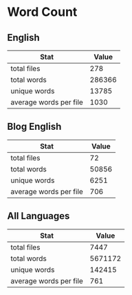 # Word Count

## English

Stat | Value
---- | -----
total files | 278
total words | 286366
unique words | 13785
average words per file | 1030

## Blog English

Stat | Value
---- | -----
total files | 72
total words | 50856
unique words | 6251
average words per file | 706

## All Languages

Stat | Value
---- | -----
total files | 7447
total words | 5671172
unique words | 142415
average words per file | 761
